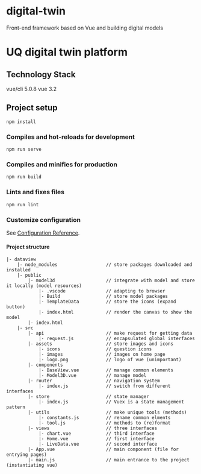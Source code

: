 # digital-twin
Front-end framework based on Vue and building digital models

# UQ digital twin platform

## Technology Stack
vue/cli 5.0.8
vue 3.2

## Project setup
```
npm install
```

### Compiles and hot-reloads for development
```
npm run serve
```

### Compiles and minifies for production
```
npm run build
```

### Lints and fixes files
```
npm run lint
```

### Customize configuration
See [Configuration Reference](https://cli.vuejs.org/config/).


#### Project structure
```
|- dataview
    |- node_modules                  // store packages downloaded and installed
    |- public
        |- model3d                   // integrate with model and store it locally (model resources)
            |- .vscode               // adapting to browser
            |- Build                 // store model packages 
            |- TemplateData          // store the icons (expand button) 
            |- index.html            // render the canvas to show the model
        |- index.html
    |- src 
        |- api                       // make request for getting data 
            |- request.js            // encapsulated global interfaces
        |- assets                    // store images and icons
            |- icons                 // question icons
            |- images                // images on home page
            |- logo.png              // logo of vue (unimportant)
        |- components
            |- BaseView.vue          // manage common elements
            |- Model3D.vue           // manage model
        |- router                    // navigation system
            |- index.js              // switch from different interfaces
        |- store                     // state manager
            |- index.js              // Vuex is a state management pattern
        |- utils                     // make unique tools (methods)
            |- constants.js          // rename common elments
            |- tool.js               // methods to (re)format 
        |- views                     // three interfaces
            |- chart.vue             // third interface
            |- Home.vue              // first interface
            |- LiveData.vue          // second interface 
        |- App.vue                   // main component (file for entrying pages)
        |- main.js                   // main entrance to the project (instantiating vue)
```
